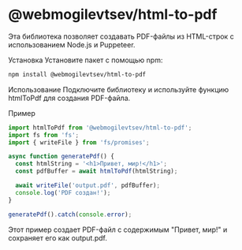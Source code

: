 # @webmogilevtsev/html-to-pdf
Эта библиотека позволяет создавать PDF-файлы из HTML-строк с использованием Node.js и Puppeteer.

Установка
Установите пакет с помощью npm:

```bash
npm install @webmogilevtsev/html-to-pdf
```
Использование
Подключите библиотеку и используйте функцию htmlToPdf для создания PDF-файла.

Пример
```javascript
import htmlToPdf from '@webmogilevtsev/html-to-pdf';
import fs from 'fs';
import { writeFile } from 'fs/promises';

async function generatePdf() {
  const htmlString = '<h1>Привет, мир!</h1>';
  const pdfBuffer = await htmlToPdf(htmlString);

  await writeFile('output.pdf', pdfBuffer);
  console.log('PDF создан!');
}

generatePdf().catch(console.error);
```
Этот пример создает PDF-файл с содержимым "Привет, мир!" и сохраняет его как output.pdf.